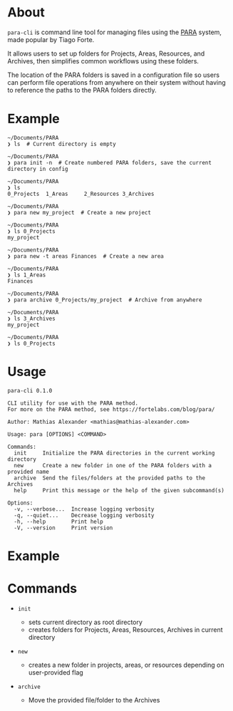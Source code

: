 # About

`para-cli` is command line tool for managing files using the [PARA](https://fortelabs.com/blog/para/)
system, made popular by Tiago Forte.

It allows users to set up folders for Projects, Areas, Resources, and Archives, then simplifies common workflows
using these folders.

The location of the PARA folders is saved in a configuration file so users can perform file operations
from anywhere on their system without having to reference the paths to the PARA folders directly.

# Example
```
~/Documents/PARA
❯ ls  # Current directory is empty

~/Documents/PARA
❯ para init -n  # Create numbered PARA folders, save the current directory in config

~/Documents/PARA
❯ ls
0_Projects	1_Areas		2_Resources	3_Archives

~/Documents/PARA
❯ para new my_project  # Create a new project

~/Documents/PARA
❯ ls 0_Projects
my_project

~/Documents/PARA
❯ para new -t areas Finances  # Create a new area

~/Documents/PARA
❯ ls 1_Areas
Finances

~/Documents/PARA
❯ para archive 0_Projects/my_project  # Archive from anywhere

~/Documents/PARA
❯ ls 3_Archives
my_project

~/Documents/PARA
❯ ls 0_Projects

```

# Usage

```
para-cli 0.1.0

CLI utility for use with the PARA method.
For more on the PARA method, see https://fortelabs.com/blog/para/

Author: Mathias Alexander <mathias@mathias-alexander.com>

Usage: para [OPTIONS] <COMMAND>

Commands:
  init     Initialize the PARA directories in the current working directory
  new      Create a new folder in one of the PARA folders with a provided name
  archive  Send the files/folders at the provided paths to the Archives
  help     Print this message or the help of the given subcommand(s)

Options:
  -v, --verbose...  Increase logging verbosity
  -q, --quiet...    Decrease logging verbosity
  -h, --help        Print help
  -V, --version     Print version
```

# Example



# Commands

- `init`
  - sets current directory as root directory
  - creates folders for Projects, Areas, Resources, Archives in current directory

- `new`
  - creates a new folder in projects, areas, or resources depending on user-provided flag

- `archive`
  - Move the provided file/folder to the Archives
